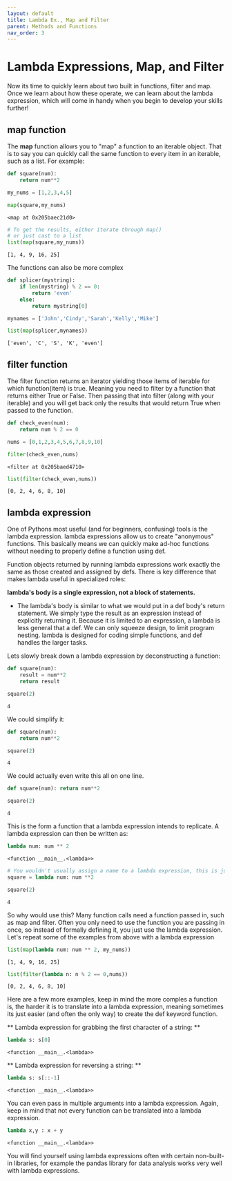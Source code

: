 ```yaml
---
layout: default
title: Lambda Ex., Map and Filter
parent: Methods and Functions
nav_order: 3
---
```


# Lambda Expressions, Map, and Filter

Now its time to quickly learn about two built in functions, filter and map. Once we learn about how these operate, we can learn about the lambda expression, which will come in handy when you begin to develop your skills further!

## map function

The **map** function allows you to "map" a function to an iterable object. That is to say you can quickly call the same function to every item in an iterable, such as a list. For example:


```python
def square(num):
    return num**2
```


```python
my_nums = [1,2,3,4,5]
```


```python
map(square,my_nums)
```




    <map at 0x205baec21d0>




```python
# To get the results, either iterate through map() 
# or just cast to a list
list(map(square,my_nums))
```




    [1, 4, 9, 16, 25]



The functions can also be more complex


```python
def splicer(mystring):
    if len(mystring) % 2 == 0:
        return 'even'
    else:
        return mystring[0]
```


```python
mynames = ['John','Cindy','Sarah','Kelly','Mike']
```


```python
list(map(splicer,mynames))
```




    ['even', 'C', 'S', 'K', 'even']



## filter function

The filter function returns an iterator yielding those items of iterable for which function(item)
is true. Meaning you need to filter by a function that returns either True or False. Then passing that into filter (along with your iterable) and you will get back only the results that would return True when passed to the function.


```python
def check_even(num):
    return num % 2 == 0 
```


```python
nums = [0,1,2,3,4,5,6,7,8,9,10]
```


```python
filter(check_even,nums)
```




    <filter at 0x205baed4710>




```python
list(filter(check_even,nums))
```




    [0, 2, 4, 6, 8, 10]



## lambda expression

One of Pythons most useful (and for beginners, confusing) tools is the lambda expression. lambda expressions allow us to create "anonymous" functions. This basically means we can quickly make ad-hoc functions without needing to properly define a function using def.

Function objects returned by running lambda expressions work exactly the same as those created and assigned by defs. There is key difference that makes lambda useful in specialized roles:

**lambda's body is a single expression, not a block of statements.**

* The lambda's body is similar to what we would put in a def body's return statement. We simply type the result as an expression instead of explicitly returning it. Because it is limited to an expression, a lambda is less general that a def. We can only squeeze design, to limit program nesting. lambda is designed for coding simple functions, and def handles the larger tasks.

Lets slowly break down a lambda expression by deconstructing a function:


```python
def square(num):
    result = num**2
    return result
```


```python
square(2)
```




    4



We could simplify it:


```python
def square(num):
    return num**2
```


```python
square(2)
```




    4



We could actually even write this all on one line.


```python
def square(num): return num**2
```


```python
square(2)
```




    4



This is the form a function that a lambda expression intends to replicate. A lambda expression can then be written as:


```python
lambda num: num ** 2
```




    <function __main__.<lambda>>




```python
# You wouldn't usually assign a name to a lambda expression, this is just for demonstration!
square = lambda num: num **2
```


```python
square(2)
```




    4



So why would use this? Many function calls need a function passed in, such as map and filter. Often you only need to use the function you are passing in once, so instead of formally defining it, you just use the lambda expression. Let's repeat some of the examples from above with a lambda expression


```python
list(map(lambda num: num ** 2, my_nums))
```




    [1, 4, 9, 16, 25]




```python
list(filter(lambda n: n % 2 == 0,nums))
```




    [0, 2, 4, 6, 8, 10]



Here are a few more examples, keep in mind the more comples a function is, the harder it is to translate into a lambda expression, meaning sometimes its just easier (and often the only way) to create the def keyword function.

** Lambda expression for grabbing the first character of a string: **


```python
lambda s: s[0]
```




    <function __main__.<lambda>>



** Lambda expression for reversing a string: **


```python
lambda s: s[::-1]
```




    <function __main__.<lambda>>



You can even pass in multiple arguments into a lambda expression. Again, keep in mind that not every function can be translated into a lambda expression.


```python
lambda x,y : x + y
```




    <function __main__.<lambda>>



You will find yourself using lambda expressions often with certain non-built-in libraries, for example the pandas library for data analysis works very well with lambda expressions.
